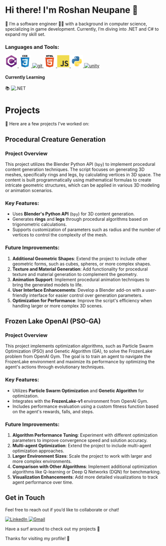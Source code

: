 # Hi there! I'm Roshan Neupane 👋

🌱 I’m a software engineer 👨‍💻 with a background in computer science, specializing in game development. Currently, I’m diving into .NET and C# to expand my skill set.

<h3 align="left">Languages and Tools:</h3>
<p align="left"> <a href="https://www.w3schools.com/cs/" target="_blank" rel="noreferrer"> <img src="https://raw.githubusercontent.com/devicons/devicon/master/icons/csharp/csharp-original.svg" alt="csharp" width="40" height="40"/> </a> <a href="https://www.w3schools.com/css/" target="_blank" rel="noreferrer"> <img src="https://raw.githubusercontent.com/devicons/devicon/master/icons/css3/css3-original-wordmark.svg" alt="css3" width="40" height="40"/> </a>  <a href="https://git-scm.com/" target="_blank" rel="noreferrer"> <img src="https://www.vectorlogo.zone/logos/git-scm/git-scm-icon.svg" alt="git" width="40" height="40"/> </a> <a href="https://www.w3.org/html/" target="_blank" rel="noreferrer"> <img src="https://raw.githubusercontent.com/devicons/devicon/master/icons/html5/html5-original-wordmark.svg" alt="html5" width="40" height="40"/> </a> <a href="https://developer.mozilla.org/en-US/docs/Web/JavaScript" target="_blank" rel="noreferrer"> <img src="https://raw.githubusercontent.com/devicons/devicon/master/icons/javascript/javascript-original.svg" alt="javascript" width="40" height="40"/> </a> <a href="https://www.python.org" target="_blank" rel="noreferrer"> <img src="https://raw.githubusercontent.com/devicons/devicon/master/icons/python/python-original.svg" alt="python" width="40" height="40"/> </a> <a href="https://unity.com/" target="_blank" rel="noreferrer"> <img src="https://www.vectorlogo.zone/logos/unity3d/unity3d-icon.svg" alt="unity" width="40" height="40"/> </a> </p>


#### Currently Learning
📚 ![.NET](https://img.shields.io/badge/.NET-512BD4?style=for-the-badge&logo=.net&logoColor=white)

# Projects
📄 Here are a few projects I’ve worked on:

## Procedural Creature Generation

### Project Overview

This project utilizes the Blender Python API (`bpy`) to implement procedural content generation techniques. The script focuses on generating 3D meshes, specifically rings and legs, by calculating vertices in 3D space. The content is built programmatically using mathematical formulas to create intricate geometric structures, which can be applied in various 3D modeling or animation scenarios.

### Key Features:
- Uses **Blender's Python API** (`bpy`) for 3D content generation.
- Generates **rings** and **legs** through procedural algorithms based on trigonometric calculations.
- Supports customization of parameters such as radius and the number of vertices to control the complexity of the mesh.

### Future Improvements:
1. **Additional Geometric Shapes**: Extend the project to include other geometric forms, such as cubes, spheres, or more complex shapes.
2. **Texture and Material Generation**: Add functionality for procedural texture and material generation to complement the geometry.
3. **Animation Support**: Implement procedural animation techniques to bring the generated models to life.
4. **User Interface Enhancements**: Develop a Blender add-on with a user-friendly interface for easier control over generation parameters.
5. **Optimization for Performance**: Improve the script's efficiency when handling larger or more complex 3D scenes.

## Frozen Lake OpenAI (PSO-GA)

### Project Overview

This project implements optimization algorithms, such as Particle Swarm Optimization (PSO) and Genetic Algorithm (GA), to solve the FrozenLake problem from OpenAI Gym. The goal is to train an agent to navigate the FrozenLake environment and maximize its performance by optimizing the agent's actions through evolutionary techniques.

### Key Features:
- Utilizes **Particle Swarm Optimization** and **Genetic Algorithm** for optimization.
- Integrates with the **FrozenLake-v1** environment from OpenAI Gym.
- Includes performance evaluation using a custom fitness function based on the agent's rewards, falls, and steps.

### Future Improvements:
1. **Algorithm Performance Tuning**: Experiment with different optimization parameters to improve convergence speed and solution accuracy.
2. **Multi-agent Optimization**: Extend the project to include multi-agent optimization approaches.
3. **Larger Environment Sizes**: Scale the project to work with larger and more complex environments.
4. **Comparison with Other Algorithms**: Implement additional optimization algorithms like Q-learning or Deep Q Networks (DQN) for benchmarking.
5. **Visualization Enhancements**: Add more detailed visualizations to track agent performance over time.


## Get in Touch
Feel free to reach out if you’d like to collaborate or chat!

<a href ="https://www.linkedin.com/in/roshan-neupane-846a08199/"> ![LinkedIn](https://img.shields.io/badge/-LinkedIn-0077B5?style=flat-square&logo=linkedin&logoColor=ffffff) </a>
<a href ="mailto:rroshan23121999@gmail.com"> ![Gmail](https://img.shields.io/badge/-Gmail-D14836?style=flat-square&logo=gmail&logoColor=ffffff) </a>

Have a surf around to check out my projects 🙂

Thanks for visiting my profile! 🚀
